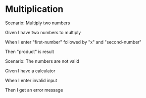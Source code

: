 # Multiplication

Scenario: Multiply two numbers
  
  Given I have two numbers to multiply

  When I enter "first-number" followed by "x" and "second-number"
  
  Then "product" is result

Scenario: The numbers are not valid
  
  Given I have a calculator
  
  When I enter invalid input
  
  Then I get an error message

